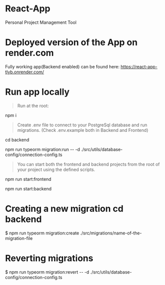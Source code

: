 # React-App
Personal Project Management Tool

# Deployed version of the App on render.com
Fully working app(Backend enabled) can be found here: https://react-app-tlyb.onrender.com/

# Run app locally
>Run at the root:

npm i 

>Create .env file to connect to your PostgreSql database and run migrations. (Check .env.example both in Backend and Frontend)

cd backend

npm run typeorm migration:run -- -d ./src/utils/database-config/connection-config.ts

>You can start both the frontend and backend projects from the root of your project using the defined scripts.

npm run start:frontend


npm run start:backend

# Creating a new migration cd backend
$ npm run typeorm migration:create ./src/migrations/name-of-the-migration-file



# Reverting migrations
$ npm run typeorm migration:revert -- -d ./src/utils/database-config/connection-config.ts
